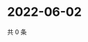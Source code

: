 # 2022-06-02

共 0 条

<!-- BEGIN WEIBO -->
<!-- 最后更新时间 Thu Jun 02 2022 21:41:06 GMT+0800 (China Standard Time) -->

<!-- END WEIBO -->
